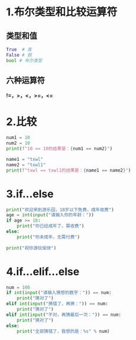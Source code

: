 # 1.布尔类型和比较运算符
## 类型和值

```python
True  # 真
False # 假
bool # 布尔类型
```
## 六种运算符
**!=，>，<，>=，<=**
# 2.比较
```python
num1 = 10
num2 = 10
print(f"10 == 10的结果是：{num1 == num2}")

name1 = "txwl"  
name2 = "txwl1"  
print(f"txwl == txwl1的结果是：{name1 == name2}")

```
# 3.if...else
```python
print("欢迎来到游乐园，18岁以下免费，成年收费")  
age = int(input("请输入你的年龄："))  
if age >= 18:  
    print("你已经成年了，需收费")  
else:  
    print("你未成年，无需付费")  
  
print("祝你游玩愉快")
```
# 4.if...elif...else
```python
num = 100  
if int(input("请输入猜想的数字：")) == num:  
    print("猜对了")  
elif int(input("猜错了，再猜：")) == num:  
    print("猜对了")  
elif int(input("不对，再猜最后一次：")) == num:  
    print("猜对了")  
else:  
    print("全部猜错了，我想的是：%s" % num)
```

